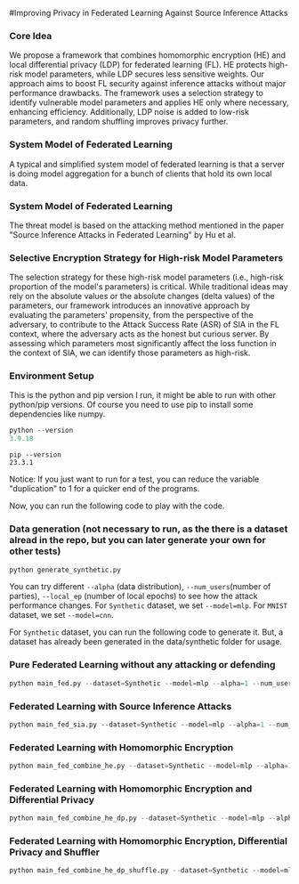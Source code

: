 #Improving Privacy in Federated Learning Against Source Inference Attacks

### Core Idea
We propose a framework that combines homomorphic encryption (HE) and local differential privacy (LDP) for federated learning (FL). HE protects high-risk model parameters, while LDP secures less sensitive weights. Our approach aims to boost FL security against inference attacks without major performance drawbacks. The framework uses a selection strategy to identify vulnerable model parameters and applies HE only where necessary, enhancing efficiency. Additionally, LDP noise is added to low-risk parameters, and random shuffling improves privacy further.

### System Model of Federated Learning

A typical and simplified system model of federated learning is that a server is doing model aggregation for a bunch of clients that hold its own local data.

### System Model of Federated Learning

The threat model is based on the attacking method mentioned in the paper "Source Inference Attacks in Federated Learning" by Hu et al.

### Selective Encryption Strategy for High-risk Model Parameters

The selection strategy for these high-risk model parameters (i.e., high-risk proportion of the model's parameters) is critical. While traditional ideas may rely on the absolute values or the absolute changes (delta values) of the parameters, our framework introduces an innovative approach by evaluating the parameters' propensity, from the perspective of the adversary, to contribute to the Attack Success Rate (ASR) of SIA in the FL context, where the adversary acts as the honest but curious server. By assessing which parameters most significantly affect the loss function in the context of SIA, we can identify those parameters as high-risk.

### Environment Setup
This is the python and pip version I run, it might be able to run with other python/pip versions. Of course you need to use pip to install some dependencies like numpy.

```python
python --version
3.9.18
```
```pip
pip --version
23.3.1
```

Notice: If you just want to run for a test, you can reduce the variable "duplication" to 1 for a quicker end of the programs.

Now, you can run the following code to play with the code. 

### Data generation (not necessary to run, as the there is a dataset alread in the repo, but you can later generate your own for other tests)
```python
python generate_synthetic.py
```

You can try different `--alpha` (data distribution), `--num_users`(number of parties), `--local_ep` (number of local epochs) to see how the attack performance changes. For `Synthetic` dataset, we set `--model=mlp`. For `MNIST` dataset, we set `--model=cnn`.

For `Synthetic` dataset, you can run the following code to generate it. But, a dataset has already been generated in the data/synthetic folder for usage.

### Pure Federated Learning without any attacking or defending

```python
python main_fed.py --dataset=Synthetic --model=mlp --alpha=1 --num_users=10 --local_ep=5
```

### Federated Learning with Source Inference Attacks

```python
python main_fed_sia.py --dataset=Synthetic --model=mlp --alpha=1 --num_users=10 --local_ep=5
```

### Federated Learning with Homomorphic Encryption

```python
python main_fed_combine_he.py --dataset=Synthetic --model=mlp --alpha=1 --num_users=10 --local_ep=5
```

### Federated Learning with Homomorphic Encryption and Differential Privacy

```python
python main_fed_combine_he_dp.py --dataset=Synthetic --model=mlp --alpha=1 --num_users=10 --local_ep=5
```

### Federated Learning with Homomorphic Encryption, Differential Privacy and Shuffler

```python
python main_fed_combine_he_dp_shuffle.py --dataset=Synthetic --model=mlp --alpha=1 --num_users=10 --local_ep=5
```
